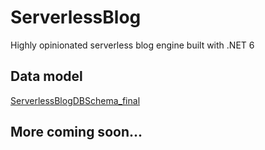 # ServerlessBlog
Highly opinionated serverless blog engine built with .NET 6


## Data model

[ServerlessBlogDBSchema_final](https://github.com/MSiccDev/ServerlessBlog/blob/main/img/ServerlessBlogDBSchema_final.png)


## More coming soon...
